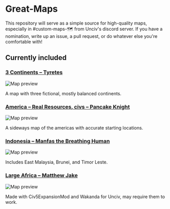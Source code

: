 # Great-Maps
This repository will serve as a simple source for high-quality maps, especially in #custom-maps-🗺 from Unciv's discord server. If you have a nomination, write up an issue, a pull request, or do whatever else you're comfortable with!

## Currently included

### [3 Continents – Tyretes](https://raw.githubusercontent.com/ArchDuque-Pancake/Great-Community-Maps/main/maps/3_Continents.txt)
![Map preview](https://media.discordapp.net/attachments/676559694864842766/839932168901361724/backupPreview.png?width=320&height=200)

A map with three fictional, mostly balanced continents.

### [America – Real Resources, civs – Pancake Knight](https://raw.githubusercontent.com/ArchDuque-Pancake/Great-Community-Maps/main/maps/America.3.1.Real-Resources-civs)
![Map preview](https://media.discordapp.net/attachments/863707203328278548/864986763859853342/20210714_164100.jpg)

A sideways map of the americas with accurate starting locations.

### [Indonesia – Manfas the Breathing Human](https://raw.githubusercontent.com/ArchDuque-Pancake/Great-Community-Maps/main/maps/Indonesia.txt)
![Map preview](https://media.discordapp.net/attachments/676559694864842766/841233127527809024/Screen_Shot_2021-05-10_at_09.36.12.png?width=260&height=200)

Includes East Malaysia, Brunei, and Timor Leste.

### [Large Africa – Matthew Jake](https://raw.githubusercontent.com/ArchDuque-Pancake/Great-Community-Maps/main/maps/Large_Africa.txt)
![Map preview](https://cdn.discordapp.com/attachments/676559694864842766/837080705741357067/Screenshot_2021-04-29-05-35-04-1.png?width=260&height=200)

Made with Civ5ExpansionMod and Wakanda for Unciv, may require them to work.
